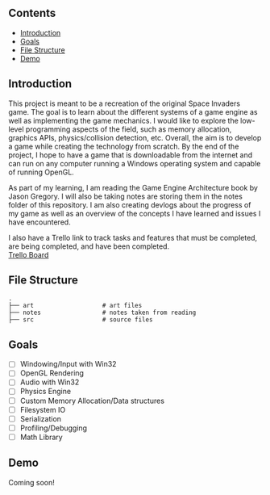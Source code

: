 ## Contents 
* [Introduction](#introduction)
* [Goals](#goals)
* [File Structure](#file-structure)
* [Demo](#demo)

## Introduction
This project is meant to be a recreation of the original Space Invaders game. The goal is to learn about the different systems of a game engine as well as implementing the game mechanics. I would like to explore the low-level programming aspects of the field, such as memory allocation, graphics APIs, physics/collision detection, etc. Overall, the aim is to develop a game while creating the technology from scratch. By the end of the project, I hope to have a game that is downloadable from the internet and can run on any computer running a Windows operating system and capable of running OpenGL.

As part of my learning, I am reading the Game Engine Architecture book by Jason Gregory. I will also be taking notes are storing them in the notes folder of this repository. I am also creating devlogs about the progress of my game as well as an overview of the concepts I have learned and issues I have encountered.

I also have a Trello link to track tasks and features that must be completed, are being completed, and have been completed.
<br/>
[Trello Board](https://trello.com/b/fQBEN9YD/space-invaders) 

## File Structure
```tree
.
├── art                   # art files
├── notes                 # notes taken from reading
├── src                   # source files 
```

## Goals
- [ ] Windowing/Input with Win32
- [ ] OpenGL Rendering
- [ ] Audio with Win32
- [ ] Physics Engine
- [ ] Custom Memory Allocation/Data structures
- [ ] Filesystem IO
- [ ] Serialization
- [ ] Profiling/Debugging
- [ ] Math Library

## Demo
Coming soon!
